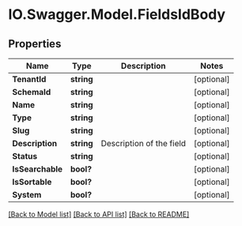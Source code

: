 # IO.Swagger.Model.FieldsIdBody
## Properties

Name | Type | Description | Notes
------------ | ------------- | ------------- | -------------
**TenantId** | **string** |  | [optional] 
**SchemaId** | **string** |  | [optional] 
**Name** | **string** |  | [optional] 
**Type** | **string** |  | [optional] 
**Slug** | **string** |  | [optional] 
**Description** | **string** | Description of the field | [optional] 
**Status** | **string** |  | [optional] 
**IsSearchable** | **bool?** |  | [optional] 
**IsSortable** | **bool?** |  | [optional] 
**System** | **bool?** |  | [optional] 

[[Back to Model list]](../README.md#documentation-for-models) [[Back to API list]](../README.md#documentation-for-api-endpoints) [[Back to README]](../README.md)

